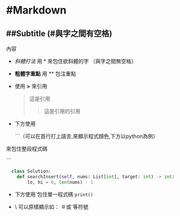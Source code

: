 # \#Markdown 
## \##Subtitle (\#與字之間有空格)
  內容
- *斜體打法* 用 * 來包住欲斜體的字 （與字之間無空格）

- **粗體字重點** 用 ** 包注重點

- 使用 **>** 來引用

  >這是引用
  >>這是引用的引用

- 下方使用

  \```（可以在首行打上語言,來顯示程式顏色,下方以python為例）
  
 來包住整段程式碼
  
  \```

```python
  class Solution:
    def searchInsert(self, nums: List[int], target: int) -> int:
        lo, hi = 0, len(nums) - 1
```

- 下方使用\`包住單一程式碼
`print()`

- \ 可以原樣顯示如： ＃或\`等符號




    
    
